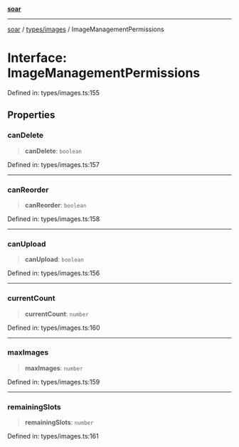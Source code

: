 [**soar**](../../../README.md)

***

[soar](../../../modules.md) / [types/images](../README.md) / ImageManagementPermissions

# Interface: ImageManagementPermissions

Defined in: types/images.ts:155

## Properties

### canDelete

> **canDelete**: `boolean`

Defined in: types/images.ts:157

***

### canReorder

> **canReorder**: `boolean`

Defined in: types/images.ts:158

***

### canUpload

> **canUpload**: `boolean`

Defined in: types/images.ts:156

***

### currentCount

> **currentCount**: `number`

Defined in: types/images.ts:160

***

### maxImages

> **maxImages**: `number`

Defined in: types/images.ts:159

***

### remainingSlots

> **remainingSlots**: `number`

Defined in: types/images.ts:161
